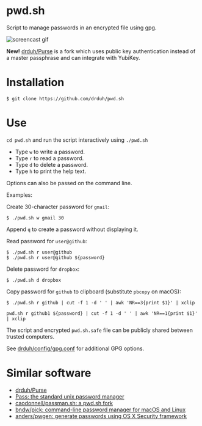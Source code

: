 # pwd.sh

Script to manage passwords in an encrypted file using gpg.

![screencast gif](https://i.imgur.com/sQoF3VN.gif)

**New!** [drduh/Purse](https://github.com/drduh/Purse) is a fork which uses public key authentication instead of a master passphrase and can integrate with YubiKey.

# Installation

```console
$ git clone https://github.com/drduh/pwd.sh
```

# Use

`cd pwd.sh` and run the script interactively using `./pwd.sh`

* Type `w` to write a password.
* Type `r` to read a password.
* Type `d` to delete a password.
* Type `h` to print the help text.

Options can also be passed on the command line.

Examples:

Create 30-character password for `gmail`:

```console
$ ./pwd.sh w gmail 30
```

Append `q` to create a password without displaying it.

Read password for `user@github`:

```console
$ ./pwd.sh r user@github
$ ./pwd.sh r user@github ${password}
```

Delete password for `dropbox`:

```console
$ ./pwd.sh d dropbox
```

Copy password for `github` to clipboard (substitute `pbcopy` on macOS):

```console
$ ./pwd.sh r github | cut -f 1 -d ' ' | awk 'NR==3{print $1}' | xclip
```

```console
pwd.sh r github1 ${password} | cut -f 1 -d ' ' | awk 'NR==1{print $1}' | xclip
```

The script and encrypted `pwd.sh.safe` file can be publicly shared between trusted computers.

See [drduh/config/gpg.conf](https://github.com/drduh/config/blob/master/gpg.conf) for additional GPG options.

# Similar software

* [drduh/Purse](https://github.com/drduh/Purse)
* [Pass: the standard unix password manager](https://www.passwordstore.org/)
* [caodonnell/passman.sh: a pwd.sh fork](https://github.com/caodonnell/passman.sh)
* [bndw/pick: command-line password manager for macOS and Linux](https://github.com/bndw/pick)
* [anders/pwgen: generate passwords using OS X Security framework](https://github.com/anders/pwgen)
